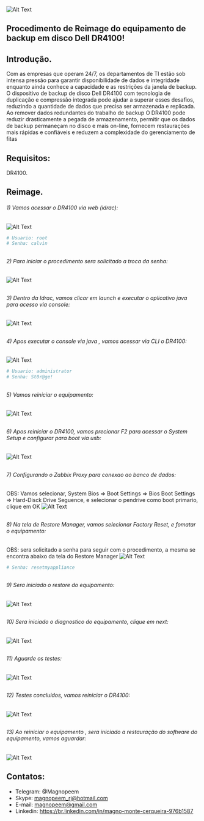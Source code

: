 


![Alt Text](https://raw.githubusercontent.com/MagnoMonteCerqueira/Infraestrutura/master/src/img/Dell/DR4100/banner-dell.jpg)

##                                     Procedimento de Reimage do equipamento de backup em disco Dell DR4100!


## Introdução.

Com as empresas que operam 24/7, os departamentos de TI estão sob intensa pressão para garantir disponibilidade de dados e
integridade enquanto ainda conhece a capacidade e as restrições da janela de backup. O dispositivo de backup de disco Dell DR4100
com tecnologia de duplicação e compressão integrada pode ajudar a superar esses desafios, reduzindo a
quantidade de dados que precisa ser armazenada e replicada. Ao remover dados redundantes do trabalho de backup
O DR4100 pode reduzir drasticamente a pegada de armazenamento, permitir que os dados de backup permaneçam no disco e
mais on-line, fornecem restaurações mais rápidas e confiáveis e reduzem a complexidade do gerenciamento de fitas


## Requisitos:

DR4100.


## Reimage.

###### 1) Vamos acessar o DR4100 via web (idrac):

![Alt Text](https://raw.githubusercontent.com/MagnoMonteCerqueira/Infraestrutura/master/src/img/Dell/DR4100/dr4100-01.PNG)

```sh
# Usuario: root
# Senha: calvin
```
##
###### 2) Para iniciar o procedimento sera solicitado a troca da senha:
![Alt Text](https://raw.githubusercontent.com/MagnoMonteCerqueira/Infraestrutura/master/src/img/Dell/DR4100/dr4100-02.PNG)


##
###### 3) Dentro da Idrac, vamos clicar em launch e executar o aplicativo java para acesso via console:
![Alt Text](https://raw.githubusercontent.com/MagnoMonteCerqueira/Infraestrutura/master/src/img/Dell/DR4100/dr4100-03.PNG)

##
###### 4) Apos executar o console via java , vamos acessar via CLI o DR4100:
![Alt Text](https://raw.githubusercontent.com/MagnoMonteCerqueira/Infraestrutura/master/src/img/Dell/DR4100/dr4100-04-1.PNG)

```sh
# Usuario: administrator
# Senha: St0r@ge!
```

##
###### 5) Vamos reiniciar o equipamento:
![Alt Text](https://raw.githubusercontent.com/MagnoMonteCerqueira/Infraestrutura/master/src/img/Dell/DR4100/dr4100-05.PNG)

##
###### 6) Apos reiniciar o DR4100, vamos precionar F2 para acessar o System Setup e configurar para boot via usb:
![Alt Text](https://raw.githubusercontent.com/MagnoMonteCerqueira/Infraestrutura/master/src/img/Dell/DR4100/dr4100-06.PNG)

##
###### 7) Configurando o Zabbix Proxy para conexao ao banco de dados:
OBS: Vamos selecionar, System Bios => Boot Settings => Bios Boot Settings => Hard-Disck Drive Seguence, e selecionar o pendrive como boot primario, clique em OK 
![Alt Text](https://raw.githubusercontent.com/MagnoMonteCerqueira/Infraestrutura/master/src/img/Dell/DR4100/dr4100-07.PNG)

##
###### 8) Na tela de Restore Manager, vamos selecionar Factory Reset, e fomatar o equipamento:
OBS: sera solicitado a senha para seguir com o procedimento, a mesma se encontra abaixo da tela do Restore Manager
![Alt Text](https://raw.githubusercontent.com/MagnoMonteCerqueira/Infraestrutura/master/src/img/Dell/DR4100/dr4100-08.PNG)
```sh
# Senha: resetmyappliance
```

##
###### 9) Sera iniciado o restore do equipamento:
![Alt Text](https://raw.githubusercontent.com/MagnoMonteCerqueira/Infraestrutura/master/src/img/Dell/DR4100/dr4100-09.PNG)

##
###### 10) Sera iniciado o diagnostico do equipamento, clique em next:
![Alt Text](https://raw.githubusercontent.com/MagnoMonteCerqueira/Infraestrutura/master/src/img/Dell/DR4100/dr4100-10-1.PNG)

##
###### 11) Aguarde os testes:
![Alt Text](https://raw.githubusercontent.com/MagnoMonteCerqueira/Infraestrutura/master/src/img/Dell/DR4100/dr4100-11.PNG)

##
###### 12) Testes concluidos, vamos reiniciar o DR4100:
![Alt Text](https://raw.githubusercontent.com/MagnoMonteCerqueira/Infraestrutura/master/src/img/Dell/DR4100/dr4100-12-1.PNG)

##
###### 13) Ao reiniciar o equipamento , sera iniciado a restauração do software do equipamento, vamos aguardar:
![Alt Text](https://raw.githubusercontent.com/MagnoMonteCerqueira/Infraestrutura/master/src/img/Dell/DR4100/dr4100-13.PNG)


##

## Contatos:


* Telegram: @Magnopeem
* Skype: magnopeem_rj@hotmail.com
* E-mail: magnopeem@gmail.com
* Linkedin: https://br.linkedin.com/in/magno-monte-cerqueira-976b1587
